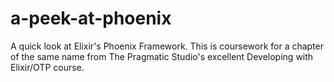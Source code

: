 # a-peek-at-phoenix
A quick look at Elixir's Phoenix Framework. This is coursework for a chapter of the same name from The Pragmatic Studio's excellent Developing with Elixir/OTP course. 

